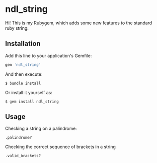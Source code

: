 # ndl_string

Hi! This is my Rubygem, which adds some new features to the standard ruby string.

## Installation

Add this line to your application's Gemfile:

```ruby
gem 'ndl_string'
```

And then execute:

    $ bundle install

Or install it yourself as:

    $ gem install ndl_string

## Usage

Checking a string on a palindrome:

    .palindrome?
    
Checking the correct sequence of brackets in a string

    .valid_brackets?